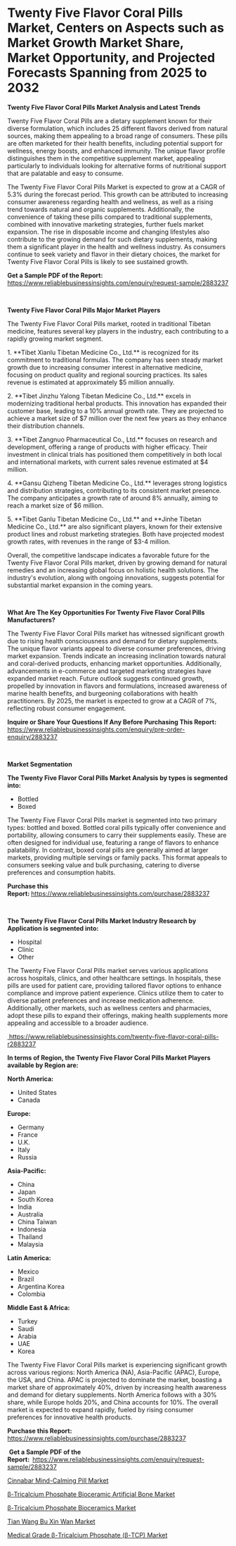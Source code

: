 <p><h1>Twenty Five Flavor Coral Pills Market, Centers on Aspects such as Market Growth Market Share, Market Opportunity, and Projected Forecasts Spanning from 2025 to 2032</h1></p><p><strong>Twenty Five Flavor Coral Pills Market Analysis and Latest Trends</strong></p>
<p><p>Twenty Five Flavor Coral Pills are a dietary supplement known for their diverse formulation, which includes 25 different flavors derived from natural sources, making them appealing to a broad range of consumers. These pills are often marketed for their health benefits, including potential support for wellness, energy boosts, and enhanced immunity. The unique flavor profile distinguishes them in the competitive supplement market, appealing particularly to individuals looking for alternative forms of nutritional support that are palatable and easy to consume.</p><p>The Twenty Five Flavor Coral Pills Market is expected to grow at a CAGR of 5.3% during the forecast period. This growth can be attributed to increasing consumer awareness regarding health and wellness, as well as a rising trend towards natural and organic supplements. Additionally, the convenience of taking these pills compared to traditional supplements, combined with innovative marketing strategies, further fuels market expansion. The rise in disposable income and changing lifestyles also contribute to the growing demand for such dietary supplements, making them a significant player in the health and wellness industry. As consumers continue to seek variety and flavor in their dietary choices, the market for Twenty Five Flavor Coral Pills is likely to see sustained growth.</p></p>
<p><strong>Get a Sample PDF of the Report:&nbsp;</strong> <a href="https://www.reliablebusinessinsights.com/enquiry/request-sample/2883237?utm_campaign=1106&utm_medium=2&utm_source=Github&utm_content=ia&utm_term=13032025&utm_id=twenty-five-flavor-coral-pills">https://www.reliablebusinessinsights.com/enquiry/request-sample/2883237</a></p>
<p>&nbsp;</p>
<p><strong>Twenty Five Flavor Coral Pills Major Market Players</strong></p>
<p><p>The Twenty Five Flavor Coral Pills market, rooted in traditional Tibetan medicine, features several key players in the industry, each contributing to a rapidly growing market segment. </p><p>1. **Tibet Xianlu Tibetan Medicine Co., Ltd.** is recognized for its commitment to traditional formulas. The company has seen steady market growth due to increasing consumer interest in alternative medicine, focusing on product quality and regional sourcing practices. Its sales revenue is estimated at approximately $5 million annually.</p><p>2. **Tibet Jinzhu Yalong Tibetan Medicine Co., Ltd.** excels in modernizing traditional herbal products. This innovation has expanded their customer base, leading to a 10% annual growth rate. They are projected to achieve a market size of $7 million over the next few years as they enhance their distribution channels.</p><p>3. **Tibet Zangnuo Pharmaceutical Co., Ltd.** focuses on research and development, offering a range of products with higher efficacy. Their investment in clinical trials has positioned them competitively in both local and international markets, with current sales revenue estimated at $4 million.</p><p>4. **Gansu Qizheng Tibetan Medicine Co., Ltd.** leverages strong logistics and distribution strategies, contributing to its consistent market presence. The company anticipates a growth rate of around 8% annually, aiming to reach a market size of $6 million.</p><p>5. **Tibet Ganlu Tibetan Medicine Co., Ltd.** and **Jinhe Tibetan Medicine Co., Ltd.** are also significant players, known for their extensive product lines and robust marketing strategies. Both have projected modest growth rates, with revenues in the range of $3-4 million.</p><p>Overall, the competitive landscape indicates a favorable future for the Twenty Five Flavor Coral Pills market, driven by growing demand for natural remedies and an increasing global focus on holistic health solutions. The industry's evolution, along with ongoing innovations, suggests potential for substantial market expansion in the coming years.</p></p>
<p>&nbsp;</p>
<p><strong>What Are The Key Opportunities For Twenty Five Flavor Coral Pills Manufacturers?</strong></p>
<p><p>The Twenty Five Flavor Coral Pills market has witnessed significant growth due to rising health consciousness and demand for dietary supplements. The unique flavor variants appeal to diverse consumer preferences, driving market expansion. Trends indicate an increasing inclination towards natural and coral-derived products, enhancing market opportunities. Additionally, advancements in e-commerce and targeted marketing strategies have expanded market reach. Future outlook suggests continued growth, propelled by innovation in flavors and formulations, increased awareness of marine health benefits, and burgeoning collaborations with health practitioners. By 2025, the market is expected to grow at a CAGR of 7%, reflecting robust consumer engagement.</p></p>
<p><strong>Inquire or Share Your Questions If Any Before Purchasing This Report:</strong> <a href="https://www.reliablebusinessinsights.com/enquiry/pre-order-enquiry/2883237?utm_campaign=1106&utm_medium=2&utm_source=Github&utm_content=ia&utm_term=13032025&utm_id=twenty-five-flavor-coral-pills">https://www.reliablebusinessinsights.com/enquiry/pre-order-enquiry/2883237</a></p>
<p>&nbsp;</p>
<p><strong>Market Segmentation</strong></p>
<p><strong>The Twenty Five Flavor Coral Pills Market Analysis by types is segmented into:</strong></p>
<p><ul><li> Bottled</li><li>Boxed</li></ul></p>
<p><p>The Twenty Five Flavor Coral Pills market is segmented into two primary types: bottled and boxed. Bottled coral pills typically offer convenience and portability, allowing consumers to carry their supplements easily. These are often designed for individual use, featuring a range of flavors to enhance palatability. In contrast, boxed coral pills are generally aimed at larger markets, providing multiple servings or family packs. This format appeals to consumers seeking value and bulk purchasing, catering to diverse preferences and consumption habits.</p></p>
<p><strong>Purchase this Report:&nbsp;</strong><a href="https://www.reliablebusinessinsights.com/purchase/2883237?utm_campaign=1106&utm_medium=2&utm_source=Github&utm_content=ia&utm_term=13032025&utm_id=twenty-five-flavor-coral-pills">https://www.reliablebusinessinsights.com/purchase/2883237</a></p>
<p>&nbsp;</p>
<p><strong>The Twenty Five Flavor Coral Pills Market Industry Research by Application is segmented into:</strong></p>
<p><ul><li> Hospital</li><li>Clinic</li><li>Other</li></ul></p>
<p><p>The Twenty Five Flavor Coral Pills market serves various applications across hospitals, clinics, and other healthcare settings. In hospitals, these pills are used for patient care, providing tailored flavor options to enhance compliance and improve patient experience. Clinics utilize them to cater to diverse patient preferences and increase medication adherence. Additionally, other markets, such as wellness centers and pharmacies, adopt these pills to expand their offerings, making health supplements more appealing and accessible to a broader audience.</p></p>
<p><a href="https://www.reliablebusinessinsights.com/twenty-five-flavor-coral-pills-r2883237?utm_campaign=1106&utm_medium=2&utm_source=Github&utm_content=ia&utm_term=13032025&utm_id=twenty-five-flavor-coral-pills">&nbsp;https://www.reliablebusinessinsights.com/twenty-five-flavor-coral-pills-r2883237</a></p>
<p><strong>In terms of Region, the Twenty Five Flavor Coral Pills Market Players available by Region are:</strong></p>
<p>
    <p> <strong> North America: </strong>
        <ul>
            <li>United States</li>
            <li>Canada</li>
        </ul>
        </p> 
    <p> <strong> Europe: </strong>
        <ul>
            <li>Germany</li>
            <li>France</li>
            <li>U.K.</li>
            <li>Italy</li>
            <li>Russia</li>
        </ul>
        </p> 
    <p> <strong> Asia-Pacific: </strong>
        <ul>
            <li>China</li>
            <li>Japan</li>
            <li>South Korea</li>
            <li>India</li>
            <li>Australia</li>
            <li>China Taiwan</li>
            <li>Indonesia</li>
            <li>Thailand</li>
            <li>Malaysia</li>
        </ul>
        </p> 
    <p> <strong> Latin America: </strong>
        <ul>
            <li>Mexico</li>
            <li>Brazil</li>
            <li>Argentina Korea</li>
            <li>Colombia</li>
        </ul>
        </p> 
    <p> <strong> Middle East & Africa: </strong>
        <ul>
            <li>Turkey</li>
            <li>Saudi</li>
            <li>Arabia</li>
            <li>UAE</li>
            <li>Korea</li>
        </ul>
    </p>
    </p>
<p><p>The Twenty Five Flavor Coral Pills market is experiencing significant growth across various regions: North America (NA), Asia-Pacific (APAC), Europe, the USA, and China. APAC is projected to dominate the market, boasting a market share of approximately 40%, driven by increasing health awareness and demand for dietary supplements. North America follows with a 30% share, while Europe holds 20%, and China accounts for 10%. The overall market is expected to expand rapidly, fueled by rising consumer preferences for innovative health products.</p></p>
<p><strong>Purchase this Report: </strong><a href="https://www.reliablebusinessinsights.com/purchase/2883237?utm_campaign=1106&utm_medium=2&utm_source=Github&utm_content=ia&utm_term=13032025&utm_id=twenty-five-flavor-coral-pills">https://www.reliablebusinessinsights.com/purchase/2883237</a></p>
<p>&nbsp;<strong>Get a Sample PDF of the Report:&nbsp;&nbsp;</strong><a href="https://www.reliablebusinessinsights.com/enquiry/request-sample/2883237?utm_campaign=1106&utm_medium=2&utm_source=Github&utm_content=ia&utm_term=13032025&utm_id=twenty-five-flavor-coral-pills">https://www.reliablebusinessinsights.com/enquiry/request-sample/2883237</a></p>
<p><strong></strong></p>
<p><p><a href="https://github.com/abdhsheila7/Market-Research-Report-List-1/blob/main/cinnabar-mind-calming-pill-market.md?utm_campaign=1106&utm_medium=2&utm_source=Github&utm_content=ia&utm_term=13032025&utm_id=twenty-five-flavor-coral-pills">Cinnabar Mind-Calming Pill Market</a></p><p><a href="https://github.com/gasikcalbos8/Market-Research-Report-List-1/blob/main/b-tricalcium-phosphate-bioceramic-artificial-bone-market.md?utm_campaign=1106&utm_medium=2&utm_source=Github&utm_content=ia&utm_term=13032025&utm_id=twenty-five-flavor-coral-pills">β-Tricalcium Phosphate Bioceramic Artificial Bone Market</a></p><p><a href="https://github.com/godekkutero4/Market-Research-Report-List-1/blob/main/b-tricalcium-phosphate-bioceramics-market.md?utm_campaign=1106&utm_medium=2&utm_source=Github&utm_content=ia&utm_term=13032025&utm_id=twenty-five-flavor-coral-pills">β-Tricalcium Phosphate Bioceramics Market</a></p><p><a href="https://github.com/dringmurza6r/Market-Research-Report-List-1/blob/main/tian-wang-bu-xin-wan-market.md?utm_campaign=1106&utm_medium=2&utm_source=Github&utm_content=ia&utm_term=13032025&utm_id=twenty-five-flavor-coral-pills">Tian Wang Bu Xin Wan Market</a></p><p><a href="https://github.com/rumaskdallys2/Market-Research-Report-List-1/blob/main/medical-grade-b-tricalcium-phosphate-b-tcp-market.md?utm_campaign=1106&utm_medium=2&utm_source=Github&utm_content=ia&utm_term=13032025&utm_id=twenty-five-flavor-coral-pills">Medical Grade β-Tricalcium Phosphate (β-TCP) Market</a></p></p>